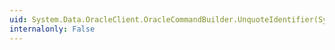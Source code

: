 ```yaml
---
uid: System.Data.OracleClient.OracleCommandBuilder.UnquoteIdentifier(System.String)
internalonly: False
---
```


